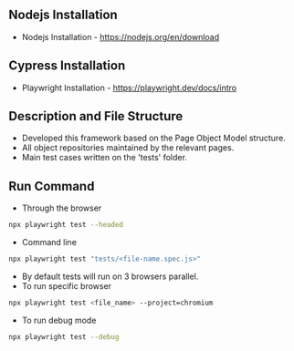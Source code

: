 
## Nodejs Installation

   * Nodejs Installation - https://nodejs.org/en/download
    
## Cypress Installation

   * Playwright Installation - https://playwright.dev/docs/intro

## Description and File Structure

   * Developed this framework based on the Page Object Model structure. 
   * All object repositories maintained by the relevant pages.
   * Main test cases written on the 'tests' folder.
        
## Run Command

*   Through the browser
 ```bash
npx playwright test --headed
 ```

* Command line
 ```bash
npx playwright test "tests/<file-name.spec.js>"
 ```
 
* By default tests will run on 3 browsers parallel.
* To run specific browser
 ```bash
npx playwright test <file_name> --project=chromium 
 ```

* To run debug mode
```bash
npx playwright test --debug 
 ```